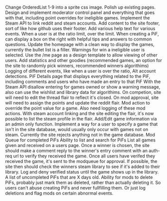 Change OrderedList 1-9 into a sprite css image.
Polish up existing pages.
Design and implement moderator control panel and everything that goes with that, including point overrides for ineligible games.
Implement the Steam API to link reddit and steam accounts.
Add content to the site footer, sort of like how github uses their footer.
Add various help text for various events. When a user is at the ratio limit, over the limit.
When creating a PiF, can display a box on the right with helpful tips and answers to common questions.
Update the homepage with a clean way to display the games, currently the bullet list is a filler.
Warnings for win a ineligible user is selected.
Use the /me page as a design template to allow viewing of other users.
Add statistics and other goodies (recommended games, an option for the site to randomly pick winners, recommended winners algorithims)
Logging of different events, like when a user is over the ratio, Alt account detections.
PiF Details page that displays everything related to the PiF, including comments and users who have made an entry to that PiF
With the Steam API disallow entering for games owned or show a warning message, also can use the wishlist and library data for algorithims.
On competion, site will need to edit the thread flair to reflect it's closed.
On mod approval, site will need to assign the points and update the reddit flair.
Mod action to override the point value for a game. Also need logging of these mod actions.
With steam account linking and the site editing the flair, it's now possible to list the steam profile in the flair.
Add/Edit game information via an admin only function.
Implement a way for a user to specify a game that isn't in the site database, would usually only occur with games not on steam. Currently the site rejects anything not in the game database.
Mod Queue for completed PiFs
Ability to list and search for PiFs
List all games given and received on a users page.
Once a winner is chosen, the site should make a comment reply to the winner's entry comment with an auth-req url to verify they received the game. Once all users have verifed they received the game, it's sent to the modqueue for approval. If possible, the site then should check the winners steam library to see if it's added to their library. Log and deny verified status until the game shows up in the library.
A list of uncompleted PiFs that are X days old.
Ability for mods to delete PiFs, probably just mark them as deleted, rather than actually deleting it. So users can't abuse creating PiFs and never fullfilling them. Or just log deletions and flag mods on certain abnormal events.